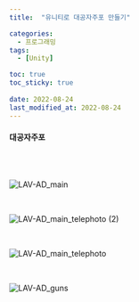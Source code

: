 ```yaml
---
title:  "유니티로 대공자주포 만들기"

categories:
  - 프로그래밍
tags:
  - [Unity]

toc: true
toc_sticky: true
 
date: 2022-08-24
last_modified_at: 2022-08-24
---
```


<h4><b>대공자주포</b></h4>

<br/>
<br/>

![LAV-AD_main](https://user-images.githubusercontent.com/96360829/210505297-db1abb36-fe5c-463c-a24c-61c349bf78a2.png)

<br/>

![LAV-AD_main_telephoto (2)](https://user-images.githubusercontent.com/96360829/210505309-6b87adf1-3b3d-41dc-bcc2-a4cb72d9f66e.png)

<br/>

![LAV-AD_main_telephoto](https://user-images.githubusercontent.com/96360829/210505313-d1de754b-f0e1-4e98-a1a6-39bfd03a3994.png)

<br/>

![LAV-AD_guns](https://user-images.githubusercontent.com/96360829/210505316-53530592-6a4c-40e9-9ee1-9d65124726fa.png)